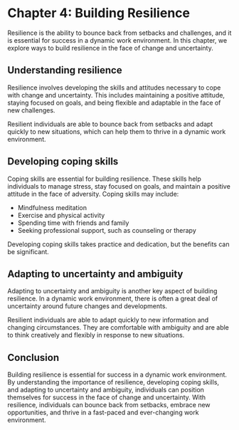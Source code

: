 Chapter 4: Building Resilience
==============================

Resilience is the ability to bounce back from setbacks and challenges, and it is essential for success in a dynamic work environment. In this chapter, we explore ways to build resilience in the face of change and uncertainty.

Understanding resilience
------------------------

Resilience involves developing the skills and attitudes necessary to cope with change and uncertainty. This includes maintaining a positive attitude, staying focused on goals, and being flexible and adaptable in the face of new challenges.

Resilient individuals are able to bounce back from setbacks and adapt quickly to new situations, which can help them to thrive in a dynamic work environment.

Developing coping skills
------------------------

Coping skills are essential for building resilience. These skills help individuals to manage stress, stay focused on goals, and maintain a positive attitude in the face of adversity. Coping skills may include:

* Mindfulness meditation
* Exercise and physical activity
* Spending time with friends and family
* Seeking professional support, such as counseling or therapy

Developing coping skills takes practice and dedication, but the benefits can be significant.

Adapting to uncertainty and ambiguity
-------------------------------------

Adapting to uncertainty and ambiguity is another key aspect of building resilience. In a dynamic work environment, there is often a great deal of uncertainty around future changes and developments.

Resilient individuals are able to adapt quickly to new information and changing circumstances. They are comfortable with ambiguity and are able to think creatively and flexibly in response to new situations.

Conclusion
----------

Building resilience is essential for success in a dynamic work environment. By understanding the importance of resilience, developing coping skills, and adapting to uncertainty and ambiguity, individuals can position themselves for success in the face of change and uncertainty. With resilience, individuals can bounce back from setbacks, embrace new opportunities, and thrive in a fast-paced and ever-changing work environment.
